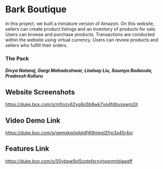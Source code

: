# Bark Boutique
In this project, we built a miniature version of Amazon. On this website, sellers can create product listings and an inventory of products for sale. Users can browse and purchase products. Transactions are conducted within the website using virtual currency. Users can review products and sellers who fulfill their orders.

### The Pack

##### Divya Nataraj, Gargi Mahadeshwar, Lindsay Liu, Soumya Bodavula, Pradnesh Kolluru

## Website Screenshots

https://duke.box.com/s/mfiozv62yg9o5b8wk7vp4fdbysswm2jt

## Video Demo Link

https://duke.box.com/s/gemskwlxdgldfj69mpgl2frp3s45r4oj

## Features Link

https://duke.box.com/s/50ybpw9xl5cptefsrxyhqxnmrblaagff
